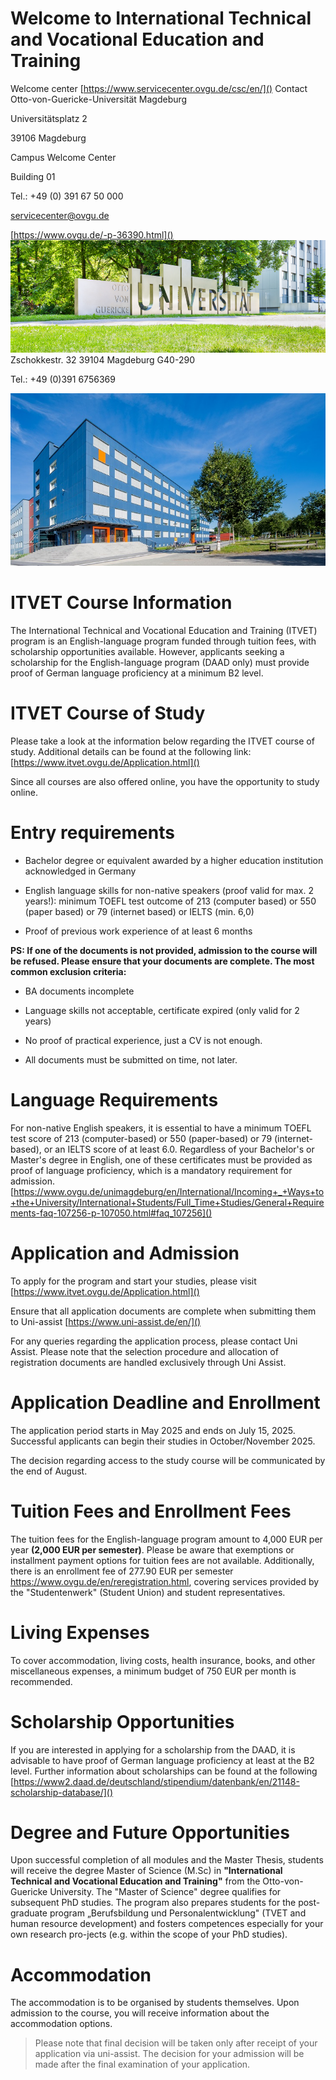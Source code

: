<!--
author:   Masub Makhdoom

email:    masub.makhdoom@ovgu.de

version:  0.0.1

language: en

narrator: US English Female

comment:  Try to write a short comment about
          your course, multiline is also okay.

link:     https://cdn.jsdelivr.net/chartist.js/latest/chartist.min.css

script:   https://cdn.jsdelivr.net/chartist.js/latest/chartist.min.js

translation: Deutsch  translations/German.md

translation: Français translations/French.md
-->
# Welcome to International Technical and Vocational Education and Training
Welcome center [https://www.servicecenter.ovgu.de/csc/en/]()
Contact
Otto-von-Guericke-Universität
Magdeburg

Universitätsplatz 2

39106 Magdeburg

Campus Welcome Center

Building 01

Tel.: +49 (0) 391 67 50 000

servicecenter@ovgu.de

[https://www.ovgu.de/-p-36390.html]()
![](https://github.com/61087/Intro/blob/main/Panorama.jpg?raw=true) 
Zschokkestr. 32
39104 Magdeburg
G40-290

  Tel.: +49 (0)391 6756369

![](https://github.com/61087/Intro/blob/main/ZC7A3377-730x400.jpg?raw=true)
# ITVET Course Information
The International Technical and Vocational Education and Training (ITVET) program is an English-language program funded through tuition fees, with scholarship opportunities available. However, applicants seeking a scholarship for the English-language program (DAAD only) must provide proof of German language proficiency at a minimum B2 level.

# ITVET Course of Study
Please take a look at the information below regarding the ITVET course of study. Additional details can be found at the following link: [https://www.itvet.ovgu.de/Application.html]()

Since all courses are also offered online, you have the opportunity to study online.
# Entry requirements
* Bachelor degree or equivalent awarded by a higher education institution acknowledged in Germany
* English language skills for non-native speakers (proof valid for max. 2 years!): minimum TOEFL test outcome of 213 (computer based) or 550 (paper based) or 79 (internet based) or IELTS (min. 6,0)

* Proof of previous work experience of at least 6 months

**PS: If one of the documents is not provided, admission to the course will be refused. Please ensure that your documents are complete. The most common exclusion criteria:**

* BA documents incomplete

* Language skills not acceptable, certificate expired (only valid for 2 years)

* No proof of practical experience, just a CV is not enough.

* All documents must be submitted on time, not later.
# Language Requirements
For non-native English speakers, it is essential to have a minimum TOEFL test score of 213 (computer-based) or 550 (paper-based) or 79 (internet-based), or an IELTS score of at least 6.0. Regardless of your Bachelor's or Master's degree in English, one of these certificates must be provided as proof of language proficiency, which is a mandatory requirement for admission.
[https://www.ovgu.de/unimagdeburg/en/International/Incoming+_+Ways+to+the+University/International+Students/Full_Time+Studies/General+Requirements-faq-107256-p-107050.html#faq_107256]()

# Application and Admission
To apply for the program and start your studies, please visit [https://www.itvet.ovgu.de/Application.html]() 

Ensure that all application documents are complete when submitting them to Uni-assist [https://www.uni-assist.de/en/]()

 For any queries regarding the application process, please contact Uni Assist. Please note that the selection procedure and allocation of registration documents are handled exclusively through Uni Assist.

# Application Deadline and Enrollment
The application period starts in May 2025 and ends on July 15, 2025. Successful applicants can begin their studies in October/November 2025.

 The decision regarding access to the study course will be communicated by the end of August.

# Tuition Fees and Enrollment Fees


The tuition fees for the English-language program amount to 4,000 EUR per year **(2,000 EUR per semester)**. Please be aware that exemptions or installment payment options for tuition fees are not available. Additionally, there is an enrollment fee of 277.90 EUR per semester <https://www.ovgu.de/en/reregistration.html>, covering services provided by the "Studentenwerk" (Student Union) and student representatives.

# Living Expenses

To cover accommodation, living costs, health insurance, books, and other miscellaneous expenses, a minimum budget of 750 EUR per month is recommended.

# Scholarship Opportunities
If you are interested in applying for a scholarship from the DAAD, it is advisable to have proof of German language proficiency at least at the B2 level. Further information about scholarships can be found at the following 
[https://www2.daad.de/deutschland/stipendium/datenbank/en/21148-scholarship-database/]()

# Degree and Future Opportunities
Upon successful completion of all modules and the Master Thesis, students will receive the degree Master of Science (M.Sc) in **"International Technical and Vocational Education and Training"** from the Otto-von-Guericke University. The "Master of Science" degree qualifies for subsequent PhD studies. The program also prepares students for the post-graduate program „Berufsbildung und Personalentwicklung" (TVET and human resource development) and fosters competences especially for your own research pro-jects (e.g. within the scope of your PhD studies).
# Accommodation

The accommodation is to be organised by students themselves. Upon admission to the course, you will receive information about the accommodation options.

  
> Please note that final decision will be taken only after receipt of your application via uni-assist. The decision for your admission will be made after the final examination of your application.